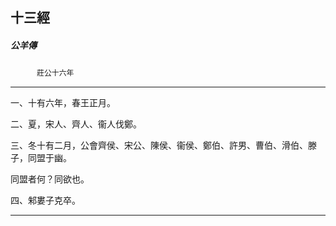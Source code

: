 

## 十三經

##### 公羊傳
　　　`莊公十六年`

* * *

一、十有六年，春王正月。

二、夏，宋人、齊人、衞人伐鄭。

三、冬十有二月，公會齊侯、宋公、陳侯、衞侯、鄭伯、許男、曹伯、滑伯、滕子，同盟于幽。

同盟者何？同欲也。

四、邾婁子克卒。

* * *

